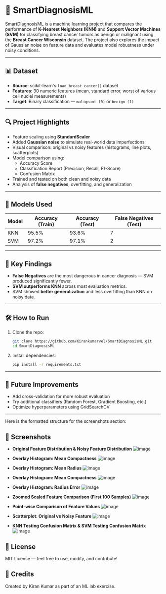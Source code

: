 # 🧠 SmartDiagnosisML

SmartDiagnosisML is a machine learning project that compares the performance of **K-Nearest Neighbors (KNN)** and **Support Vector Machines (SVM)** for classifying breast cancer tumors as benign or malignant using the **Breast Cancer Wisconsin** dataset. The project also explores the impact of Gaussian noise on feature data and evaluates model robustness under noisy conditions.

---

## 📊 Dataset

- **Source**: scikit-learn's `load_breast_cancer()` dataset
- **Features**: 30 numeric features (mean, standard error, worst of various cell nuclei measurements)
- **Target**: Binary classification — `malignant (0)` or `benign (1)`

---

## 🔍 Project Highlights

- Feature scaling using **StandardScaler**
- Added **Gaussian noise** to simulate real-world data imperfections
- Visual comparison: original vs noisy features (histograms, line plots, scatterplots)
- Model comparison using:
  - Accuracy Score
  - Classification Report (Precision, Recall, F1-Score)
  - Confusion Matrix
- Trained and tested on both clean and noisy data
- Analysis of **false negatives**, overfitting, and generalization

---

## 🚀 Models Used

| Model | Accuracy (Train) | Accuracy (Test) | False Negatives (Test) |
|-------|------------------|-----------------|--------------------------|
| KNN   | 95.5%            | 93.6%           | 7                        |
| SVM   | 97.2%            | 97.1%           | 2                        |

---

## 📌 Key Findings

- **False Negatives** are the most dangerous in cancer diagnosis — SVM produced significantly fewer.
- **SVM outperforms KNN** across most evaluation metrics.
- SVM showed **better generalization** and less overfitting than KNN on noisy data.

---

## 🛠️ How to Run

1. Clone the repo:
   ```bash
   git clone https://github.com/Kirankumarvel/SmartDiagnosisML.git
   cd SmartDiagnosisML
   ```

2. Install dependencies:
   ```bash
   pip install -r requirements.txt
   ```


---

## 🧠 Future Improvements

- Add cross-validation for more robust evaluation
- Try additional classifiers (Random Forest, Gradient Boosting, etc.)
- Optimize hyperparameters using GridSearchCV

---

Here is the formatted structure for the screenshots section:


## 📸 Screenshots

- **Original Feature Distribution & Noisy Feature Distribution**
  ![image](https://github.com/user-attachments/assets/aaa42a7b-9b76-48de-bfca-60dc48e90adf)

- **Overlay Histogram: Mean Compactness**
  ![image](https://github.com/user-attachments/assets/4a20570f-a391-4e82-b2b4-c81aa7cdf75d)

- **Overlay Histogram: Mean Radius**
  ![image](https://github.com/user-attachments/assets/ae9918b5-4e95-4f16-a696-4cd46ee605f0)

- **Overlay Histogram: Mean Compactness**
  ![image](https://github.com/user-attachments/assets/050e637a-db4c-4dac-96f0-56781bf2f936)

- **Overlay Histogram: Radius Error**
  ![image](https://github.com/user-attachments/assets/a5e6cb0a-3d59-4d7c-9039-82232ae9a3b1)

- **Zoomed Scaled Feature Comparison (First 100 Samples)**
  ![image](https://github.com/user-attachments/assets/184cb7da-3e9f-413d-ad0c-811454b97963)

- **Point-wise Comparison of Feature Values**
  ![image](https://github.com/user-attachments/assets/348c1dd9-ea06-4c36-9078-356406afa679)

- **Scatterplot: Original vs Noisy Feature**
  ![image](https://github.com/user-attachments/assets/e0bcfbfc-56a5-41da-a240-87e076c64dbc)

- **KNN Testing Confusion Matrix & SVM Testing Confusion Matrix**
  ![image](https://github.com/user-attachments/assets/c461cea9-09a0-4550-ab53-631a77ef5b0d)


## 📄 License

MIT License — feel free to use, modify, and contribute!


## 💬 Credits

Created by Kiran Kumar as part of an ML lab exercise.
